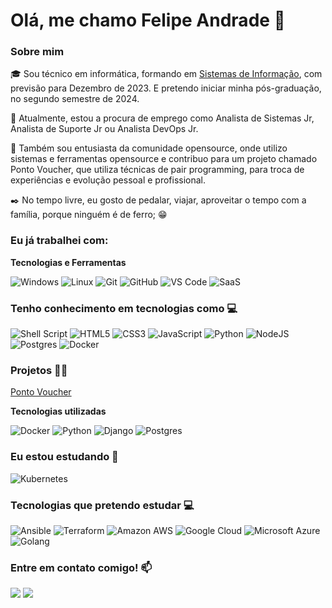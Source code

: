 # Olá, me chamo Felipe Andrade 👋

### Sobre mim

🎓 Sou técnico em informática, formando em [Sistemas de Informação](https://estacio.br/), com previsão para Dezembro de 2023. E pretendo iniciar minha pós-graduação, no segundo semestre de 2024.

👀 Atualmente, estou a procura de emprego como Analista de Sistemas Jr, Analista de Suporte Jr ou Analista DevOps Jr.

🔎 Também sou entusiasta da comunidade opensource, onde utilizo sistemas e ferramentas opensource e contribuo para um projeto chamado Ponto Voucher, que utiliza técnicas de pair programming, para troca de experiências e evolução pessoal e profissional. 

✒️ No tempo livre, eu gosto de pedalar, viajar, aproveitar o tempo com a família, porque ninguém é de ferro; 😁

### Eu já trabalhei com:

**Tecnologias e Ferramentas**

<!-- (Aqui você pode adicionar tecnologias que aprendeu no curso, já listamos algumas delas, e outras que já domina)) -->

![Windows](https://img.shields.io/badge/Windows-017AD7?style=for-the-badge&logo=windows&logoColor=white)
![Linux](https://img.shields.io/badge/Linux-E34F26?style=for-the-badge&logo=linux&logoColor=black)
![Git](https://img.shields.io/badge/git-%23F05033.svg?style=for-the-badge&logo=git&logoColor=white)
![GitHub](https://img.shields.io/badge/github-%23121011.svg?style=for-the-badge&logo=github&logoColor=white)
![VS Code](https://img.shields.io/badge/VS%20Code-0078d7.svg?style=for-the-badge&logo=visual-studio-code&logoColor=white)
![SaaS](https://img.shields.io/badge/Sass-CC6699?style=for-the-badge&logo=sass&logoColor=white)

### Tenho conhecimento em tecnologias como 💻

<!-- (Colocar tecnologias que mexeu)) -->

![Shell Script](https://img.shields.io/badge/Shell_Script-121011?style=for-the-badge&logo=gnu-bash&logoColor=white)
![HTML5](https://img.shields.io/badge/HTML5-E34F26?style=for-the-badge&logo=html5&logoColor=white)
![CSS3](https://img.shields.io/badge/CSS-239120?&style=for-the-badge&logo=css3&logoColor=white)
![JavaScript](https://img.shields.io/badge/JavaScript-F7DF1E?style=for-the-badge&logo=javascript&logoColor=black)
![Python](https://img.shields.io/badge/Python-3776AB?style=for-the-badge&logo=python&logoColor=white)
![NodeJS](https://img.shields.io/badge/node.js-6DA55F?style=for-the-badge&logo=node.js&logoColor=white)
![Postgres](https://img.shields.io/badge/postgres-%23316192.svg?style=for-the-badge&logo=postgresql&logoColor=white)
![Docker](https://img.shields.io/badge/Docker-2496ED?style=for-the-badge&logo=docker&logoColor=white)

### Projetos 👩‍💻

[Ponto Voucher](https://github.com/Ponto-Voucher)

**Tecnologias utilizadas**

![Docker](https://img.shields.io/badge/Docker-2496ED?style=for-the-badge&logo=docker&logoColor=white)
![Python](https://img.shields.io/badge/Python-3776AB?style=for-the-badge&logo=python&logoColor=white)
![Django](https://img.shields.io/badge/Django-092E20?style=for-the-badge&logo=django&logoColor=white)
![Postgres](https://img.shields.io/badge/postgres-%23316192.svg?style=for-the-badge&logo=postgresql&logoColor=white)

### Eu estou estudando 🌱

<!-- (Adicionar tecnologias que estou estudando-->

![Kubernetes](https://img.shields.io/badge/Kubernetes-326DE6?style=for-the-badge&logo=kubernetes&logoColor=white)

### Tecnologias que pretendo estudar 💻

<!-- (Adicionar os cursos que pretendo fazer) -->

![Ansible](https://img.shields.io/badge/Ansible-000000?style=for-the-badge&logo=Ansible&logoColor=white)
![Terraform](https://img.shields.io/badge/Terraform-7B42BC?style=for-the-badge&logo=terraform&logoColor=white)
![Amazon AWS](https://img.shields.io/badge/Amazon_AWS-232F3E?style=for-the-badge&logo=amazon-aws&logoColor=white)
![Google Cloud](https://img.shields.io/badge/Google_Cloud-4285F4?style=for-the-badge&logo=google-cloud&logoColor=white)
![Microsoft Azure](https://img.shields.io/badge/Microsoft_Azure-0089D6?style=for-the-badge&logo=microsoft-azure&logoColor=white)
![Golang](https://img.shields.io/badge/Go-00ADD8?style=for-the-badge&logo=go&logoColor=white)

<!--
Substitua o usuário lbguilherme pelo seu usuário no GitHub.
-->
<!-- 
### GitHub Stats ⚡
<div>
<a href="https://github.com/felip-andrade">
<img height="180em" src="https://github-readme-stats.vercel.app/api/top-langs/?username=felip-andrade&layout=compact&langs_count=7&theme=dracula"/>
<img height="180em" src="https://github-readme-stats.vercel.app/api?username=felip-andrade&show_icons=true&theme=dracula&include_all_commits=true&count_private=true"/>
</div> 
-->

### Entre em contato comigo! 📫
<div>
<a href="https://www.linkedin.com/in/felipandrade" target="_blank"><img src="https://img.shields.io/badge/-LinkedIn-%230077B5?style=for-the-badge&logo=linkedin&logoColor=white" target="_blank"></a>
<a href= "mailto: works.andrade@gmail.com" target="_blank"><img src="https://img.shields.io/badge/Gmail-D14836?style=for-the-badge&logo=gmail&logoColor=white" target="_blank"></a>
</div>

